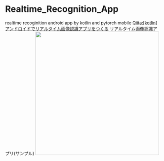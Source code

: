 # Realtime_Recognition_App
realtime recoginition android app by kotlin and pytorch mobile
[Qiita:[kotlin]アンドロイドでリアルタイム画像認識アプリをつくる](https://qiita.com/YS-BETA/items/cd412524932dda9ac44c)
リアルタイム画像認識アプリ(サンプル)
<img width="400" src="https://user-images.githubusercontent.com/52367439/75112571-76639480-5688-11ea-8adb-a21f01f8bd7c.gif">

